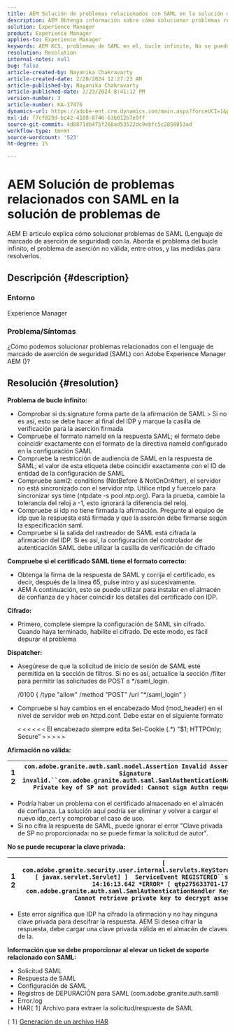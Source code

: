 ```yaml
---
title: AEM Solución de problemas relacionados con SAML en la solución de problemas de
description: AEM Obtenga información sobre cómo solucionar problemas relacionados con SAML en la administración de etiquetas de. Compruebe el problema de bucle infinito y si el certificado SAML está en el formato adecuado.
solution: Experience Manager
product: Experience Manager
applies-to: Experience Manager
keywords: AEM KCS, problemas de SAML en el, bucle infinito, No se puede recuperar la clave privada, Archivo HAR1, Solicitud SAML, Registros de DEPURACIÓN para SAML, com.adobe.granite.auth.saml, Experience Manager
resolution: Resolution
internal-notes: null
bug: false
article-created-by: Nayanika Chakravarty
article-created-date: 2/20/2024 12:27:23 AM
article-published-by: Nayanika Chakravarty
article-published-date: 2/23/2024 8:41:12 PM
version-number: 3
article-number: KA-17476
dynamics-url: https://adobe-ent.crm.dynamics.com/main.aspx?forceUCI=1&pagetype=entityrecord&etn=knowledgearticle&id=c34ad2cd-86cf-ee11-9079-6045bd006239
exl-id: f7cf029d-bc42-4180-8746-63b012b7e9ff
source-git-commit: 4d8871db475f268ad53522dc9ebfc5c2850853ad
workflow-type: tm+mt
source-wordcount: '523'
ht-degree: 1%

---
```


# AEM Solución de problemas relacionados con SAML en la solución de problemas de


AEM El artículo explica cómo solucionar problemas de SAML (Lenguaje de marcado de aserción de seguridad) con la. Aborda el problema del bucle infinito, el problema de aserción no válida, entre otros, y las medidas para resolverlos.

## Descripción {#description}


### <b>Entorno</b>

Experience Manager



### <b>Problema/Síntomas</b>

¿Cómo podemos solucionar problemas relacionados con el lenguaje de marcado de aserción de seguridad (SAML) con Adobe Experience Manager AEM ()?


## Resolución {#resolution}


<b>Problema de bucle infinito:</b>

- Comprobar si ds:signature forma parte de la afirmación de SAML `>`  Si no es así, esto se debe hacer al final del IDP y marque la casilla de verificación para la aserción firmada
- Compruebe el formato nameId en la respuesta SAML; el formato debe coincidir exactamente con el formato de la directiva nameId configurado en la configuración SAML
- Compruebe la restricción de audiencia de SAML en la respuesta de SAML; el valor de esta etiqueta debe coincidir exactamente con el ID de entidad de la configuración de SAML
- Compruebe saml2: conditions (NotBefore &amp; NotOnOrAfter), el servidor no está sincronizado con el servidor ntp. Utilice ntpd y fuércelo para sincronizar sys time (ntpdate -s pool.ntp.org). Para la prueba, cambie la tolerancia del reloj a -1, esto ignorará la diferencia del reloj.
- Compruebe si idp no tiene firmada la afirmación. Pregunte al equipo de idp que la respuesta está firmada y que la aserción debe firmarse según la especificación saml.
- Compruebe si la salida del rastreador de SAML está cifrada la afirmación del IDP. Si es así, la configuración del controlador de autenticación SAML debe utilizar la casilla de verificación de cifrado


<b>Compruebe si el certificado SAML tiene el formato correcto:</b>

- Obtenga la firma de la respuesta de SAML y corrija el certificado, es decir, después de la línea 65, pulse intro y así sucesivamente.
- AEM A continuación, esto se puede utilizar para instalar en el almacén de confianza de y hacer coincidir los detalles del certificado con IDP.


<b>Cifrado:</b>

- Primero, complete siempre la configuración de SAML sin cifrado. Cuando haya terminado, habilite el cifrado. De este modo, es fácil depurar el problema


<b>Dispatcher:</b>

- Asegúrese de que la solicitud de inicio de sesión de SAML esté permitida en la sección de filtros. Si no es así, actualice la sección /filter para permitir las solicitudes de POST a \*/saml_login.



  /0100 { /type &quot;allow&quot; /method &quot;POST&quot; /url &quot;\*/saml_login&quot; }


- Compruebe si hay cambios en el encabezado Mod (mod_header) en el nivel de servidor web en httpd.conf. Debe estar en el siguiente formato

  `<` `<` `<` `<` `<` `<`  El encabezado siempre edita Set-Cookie (.\*) &quot;$1; HTTPOnly; Secure&quot; `>` `>` `>` `>` `>`


<b>Afirmación no válida:</b>


| 1<br>  2 | `com.adobe.granite.auth.saml.model.Assertion Invalid Assertion: Signature invalid.``com.adobe.granite.auth.saml.SamlAuthenticationHandler Private key of SP not provided: Cannot sign Authn request` |
| --- | --- |


- Podría haber un problema con el certificado almacenado en el almacén de confianza. La solución aquí podría ser eliminar y volver a cargar el nuevo idp_cert y comprobar el caso de uso.
- Si no cifra la respuesta de SAML, puede ignorar el error &quot;Clave privada de SP no proporcionada: no se puede firmar la solicitud de autor&quot;.


<b>No se puede recuperar la clave privada:</b>


| 1<br>  2 | `[ com.adobe.granite.security.user.internal.servlets.KeyStoreManagingServlet,1121, [ javax.servlet.Servlet] ]  ServiceEvent REGISTERED``saml.log:27.01.2019 14:16:13.642 *ERROR* [ qtp275633701-179]  com.adobe.granite.auth.saml.SamlAuthenticationHandler KeyStore uninitialized. Cannot retrieve private key to decrypt assertions.` |
| --- | --- |


- Este error significa que IDP ha cifrado la afirmación y no hay ninguna clave privada para descifrar la respuesta. AEM Si desea cifrar la respuesta, debe cargar una clave privada válida en el almacén de claves de la.


<b>Información que se debe proporcionar al elevar un ticket de soporte relacionado con SAML:</b>

- Solicitud SAML
- Respuesta de SAML
- Configuración de SAML
- Registros de DEPURACIÓN para SAML (com.adobe.granite.auth.saml)
- Error.log
- HAR`[` 1`]`  Archivo para extraer la solicitud/respuesta de SAML


`[` 1`]`  [Generación de un archivo HAR](https://help.tenderapp.com/kb/troubleshooting-your-tender-site/generating-an-har-file)
